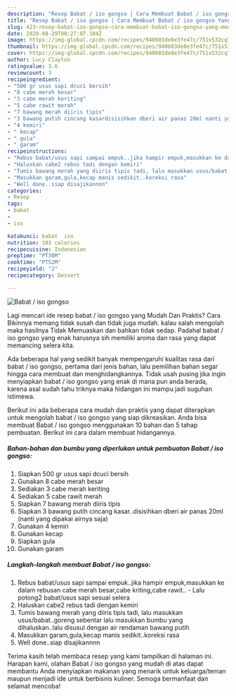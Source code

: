 ```yaml
---
description: "Resep Babat / iso gongso | Cara Membuat Babat / iso gongso Yang Menggugah Selera"
title: "Resep Babat / iso gongso | Cara Membuat Babat / iso gongso Yang Menggugah Selera"
slug: 423-resep-babat-iso-gongso-cara-membuat-babat-iso-gongso-yang-menggugah-selera
date: 2020-08-29T00:27:07.104Z
image: https://img-global.cpcdn.com/recipes/940603de8e3fe47c/751x532cq70/babat-iso-gongso-foto-resep-utama.jpg
thumbnail: https://img-global.cpcdn.com/recipes/940603de8e3fe47c/751x532cq70/babat-iso-gongso-foto-resep-utama.jpg
cover: https://img-global.cpcdn.com/recipes/940603de8e3fe47c/751x532cq70/babat-iso-gongso-foto-resep-utama.jpg
author: Lucy Clayton
ratingvalue: 3.6
reviewcount: 3
recipeingredient:
- "500 gr usus sapi dcuci bersih"
- "8 cabe merah besar"
- "3 cabe merah keriting"
- "5 cabe rawit merah"
- "7 bawang merah diiris tipis"
- "3 bawang putih cincang kasardisisihkan dberi air panas 20ml nanti yang dipakai airnya saja"
- "4 kemiri"
- " kecap"
- " gula"
- " garam"
recipeinstructions:
- "Rebus babat/usus sapi sampai empuk..jika hampir empuk,masukkan ke dalam rebusan cabe merah besar,cabe kriting,cabe rawit.. Lalu potong2 babat/usus sapi sesuai selera"
- "Haluskan cabe2 rebus tadi dengan kemiri"
- "Tumis bawang merah yang diiris tipis tadi, lalu masukkan usus/babat..goreng sebentar lalu masukkan bumbu yang dihaluskan..lalu disusul dengan air rendaman bawang putih"
- "Masukkan garam,gula,kecap manis sedikit..koreksi rasa"
- "Well done..siap disajikannnn"
categories:
- Resep
tags:
- babat
- 
- iso

katakunci: babat  iso 
nutrition: 103 calories
recipecuisine: Indonesian
preptime: "PT38M"
cooktime: "PT52M"
recipeyield: "2"
recipecategory: Dessert

---
```



![Babat / iso gongso](https://img-global.cpcdn.com/recipes/940603de8e3fe47c/751x532cq70/babat-iso-gongso-foto-resep-utama.jpg)

Lagi mencari ide resep babat / iso gongso yang Mudah Dan Praktis? Cara Bikinnya memang tidak susah dan tidak juga mudah. kalau salah mengolah maka hasilnya Tidak Memuaskan dan bahkan tidak sedap. Padahal babat / iso gongso yang enak harusnya sih memiliki aroma dan rasa yang dapat memancing selera kita.



Ada beberapa hal yang sedikit banyak mempengaruhi kualitas rasa dari babat / iso gongso, pertama dari jenis bahan, lalu pemilihan bahan segar hingga cara membuat dan menghidangkannya. Tidak usah pusing jika ingin menyiapkan babat / iso gongso yang enak di mana pun anda berada, karena asal sudah tahu triknya maka hidangan ini mampu jadi suguhan istimewa.


Berikut ini ada beberapa cara mudah dan praktis yang dapat diterapkan untuk mengolah babat / iso gongso yang siap dikreasikan. Anda bisa membuat Babat / iso gongso menggunakan 10 bahan dan 5 tahap pembuatan. Berikut ini cara dalam membuat hidangannya.

<!--inarticleads1-->

##### Bahan-bahan dan bumbu yang diperlukan untuk pembuatan Babat / iso gongso:

1. Siapkan 500 gr usus sapi dcuci bersih
1. Gunakan 8 cabe merah besar
1. Sediakan 3 cabe merah keriting
1. Sediakan 5 cabe rawit merah
1. Siapkan 7 bawang merah diiris tipis
1. Siapkan 3 bawang putih cincang kasar..disisihkan dberi air panas 20ml (nanti yang dipakai airnya saja)
1. Gunakan 4 kemiri
1. Gunakan  kecap
1. Siapkan  gula
1. Gunakan  garam




<!--inarticleads2-->

##### Langkah-langkah membuat Babat / iso gongso:

1. Rebus babat/usus sapi sampai empuk..jika hampir empuk,masukkan ke dalam rebusan cabe merah besar,cabe kriting,cabe rawit.. - Lalu potong2 babat/usus sapi sesuai selera
1. Haluskan cabe2 rebus tadi dengan kemiri
1. Tumis bawang merah yang diiris tipis tadi, lalu masukkan usus/babat..goreng sebentar lalu masukkan bumbu yang dihaluskan..lalu disusul dengan air rendaman bawang putih
1. Masukkan garam,gula,kecap manis sedikit..koreksi rasa
1. Well done..siap disajikannnn




Terima kasih telah membaca resep yang kami tampilkan di halaman ini. Harapan kami, olahan Babat / iso gongso yang mudah di atas dapat membantu Anda menyiapkan makanan yang menarik untuk keluarga/teman maupun menjadi ide untuk berbisnis kuliner. Semoga bermanfaat dan selamat mencoba!
